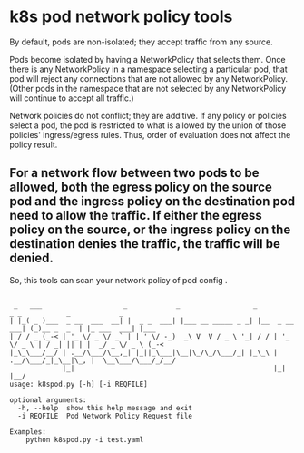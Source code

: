 # k8s pod network policy tools



By default, pods are non-isolated; they accept traffic from any source.

Pods become isolated by having a NetworkPolicy that selects them. Once there is any NetworkPolicy in a namespace selecting a particular pod, that pod will reject any connections that are not allowed by any NetworkPolicy. (Other pods in the namespace that are not selected by any NetworkPolicy will continue to accept all traffic.)

Network policies do not conflict; they are additive. If any policy or policies select a pod, the pod is restricted to what is allowed by the union of those policies' ingress/egress rules. Thus, order of evaluation does not affect the policy result.

For a network flow between two pods to be allowed, both the egress policy on the source pod and the ingress policy on the destination pod need to allow the traffic. If either the egress policy on the source, or the ingress policy on the destination denies the traffic, the traffic will be denied.
---

So, this tools can scan your network policy of pod config . 

```

 _   ___                    _            _                  _               _ _           _            _    
| |_( _ )___  _ __  ___  __| |  _ _  ___| |___ __ _____ _ _| |__  _ __  ___| (_)__ _  _  | |_ ___  ___| |___
| / / _ (_-< | '_ \/ _ \/ _` | | ' \/ -_)  _\ V  V / _ \ '_| / / | '_ \/ _ \ | / _| || | |  _/ _ \/ _ \ (_-<
|_\_\___/__/ | .__/\___/\__,_| |_||_\___|\__|\_/\_/\___/_| |_\_\ | .__/\___/_|_\__|\_, |  \__\___/\___/_/__/
             |_|                                                 |_|               |__/                     
usage: k8spod.py [-h] [-i REQFILE]

optional arguments:
  -h, --help  show this help message and exit
  -i REQFILE  Pod Network Policy Request file

Examples:
    python k8spod.py -i test.yaml
    

```
